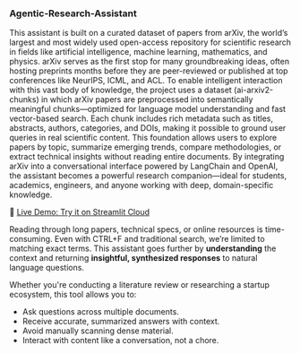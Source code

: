 ### Agentic-Research-Assistant

This assistant is built on a curated dataset of papers from arXiv, the world’s largest and most widely used open-access repository for scientific research in fields like artificial intelligence, machine learning, mathematics, and physics. arXiv serves as the first stop for many groundbreaking ideas, often hosting preprints months before they are peer-reviewed or published at top conferences like NeurIPS, ICML, and ACL. To enable intelligent interaction with this vast body of knowledge, the project uses a dataset (ai-arxiv2-chunks) in which arXiv papers are preprocessed into semantically meaningful chunks—optimized for language model understanding and fast vector-based search. Each chunk includes rich metadata such as titles, abstracts, authors, categories, and DOIs, making it possible to ground user queries in real scientific content. This foundation allows users to explore papers by topic, summarize emerging trends, compare methodologies, or extract technical insights without reading entire documents. By integrating arXiv into a conversational interface powered by LangChain and OpenAI, the assistant becomes a powerful research companion—ideal for students, academics, engineers, and anyone working with deep, domain-specific knowledge.

🔗 [Live Demo: Try it on Streamlit Cloud](https://wcmzywfoj7mxjdgqgsknfz.streamlit.app/)

Reading through long papers, technical specs, or online resources is time-consuming. Even with CTRL+F and traditional search, we’re limited to matching exact terms. This assistant goes further by **understanding** the context and returning **insightful, synthesized responses** to natural language questions.

Whether you're conducting a literature review or researching a startup ecosystem, this tool allows you to:

- Ask questions across multiple documents.
- Receive accurate, summarized answers with context.
- Avoid manually scanning dense material.
- Interact with content like a conversation, not a chore.
